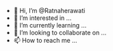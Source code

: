 - 👋 Hi, I’m @Ratnaherawati
- 👀 I’m interested in ...
- 🌱 I’m currently learning ...
- 💞️ I’m looking to collaborate on ...
- 📫 How to reach me ...

<!---
Ratnaherawati/Ratnaherawati is a ✨ special ✨ repository because its `README.md` (this file) appears on your GitHub profile.
You can click the Preview link to take a look at your changes.
--->
